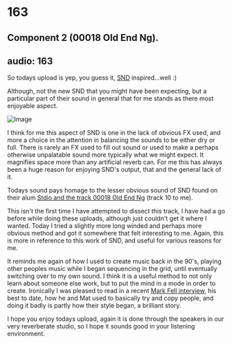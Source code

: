 # 163
## Component 2 (00018 Old End Ng).
audio: 163
---

So todays upload is yep, you guess it, <a href="http://www.makesnd.com/" title="SND" target="_blank">SND</a> inspired…well :)

Although, not the new SND that you might have been expecting, but a particular part of their sound in general that for me stands as there most enjoyable aspect.

![Image](/assets/img/Snd-163.png)

I think for me this aspect of SND is one in the lack of obvious FX used, and more a choice in the attention in balancing the sounds to be either dry or full. There is rarely an FX used to fill out sound or used to make a perhaps otherwise unpalatable sound more typically what we might expect. It magnifies space more than any artificial reverb can. For me this has always been a huge reason for enjoying SND's output, that and the general lack of it.

Todays sound pays homage to the lesser obvious sound of SND found on their alum <a href="http://www.discogs.com/Snd-Stdio/master/84443" title="Stdio and the track 00018 Old End Ng" target="_blank">Stdio and the track 00018 Old End Ng</a> (track 10 to me).

This isn't the first time I have attempted to dissect this track, I have had a go before while doing these uploads, although just couldn't get it where I wanted. Today I tried a slightly more long winded and perhaps more obvious method and got it somewhere that felt interesting to me. Again, this is more in reference to this work of SND, and useful for various reasons for me.

It reminds me again of how I used to create music back in the 90's, playing other peoples music while I began sequencing in the grid, until eventually switching over to my own sound. I think it is a useful method to not only learn about someone else work, but to put the mind in a mode in order to create. Ironically I was pleased to read in a recent <a href="http://www.redbullmusicacademy.com/magazine/mark-fell-interview" title="Mark Fell interview" target="_blank">Mark Fell interview</a>, his best to date, how he and Mat used to basically try and copy people, and doing it badly is partly how their style began, a brilliant story.

I hope you enjoy todays upload, again it is done through the speakers in our very reverberate studio, so I hope it sounds good in your listening environment.